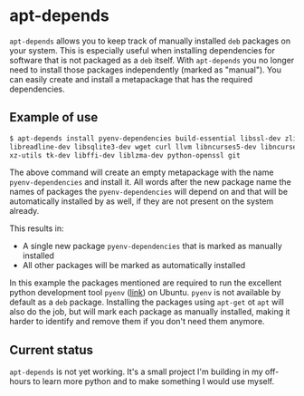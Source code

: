 # apt-depends

`apt-depends` allows you to keep track of manually installed `deb` packages on your system.
This is especially useful when installing dependencies for software that is not packaged as a `deb` itself.
With `apt-depends` you no longer need to install those packages independently (marked as "manual").
You can easily create and install a metapackage that has the required dependencies.

## Example of use

```bash
$ apt-depends install pyenv-dependencies build-essential libssl-dev zlib1g-dev libbz2-dev \
libreadline-dev libsqlite3-dev wget curl llvm libncurses5-dev libncursesw5-dev \
xz-utils tk-dev libffi-dev liblzma-dev python-openssl git
```

The above command will create an empty metapackage with the name `pyenv-dependencies` and install it.
All words after the new package name the names of packages the `pyenv-dependencies` will depend on
and that will be automatically installed by as well, if they are not present on the system already.

This results in:

- A single new package `pyenv-dependencies` that is marked as manually installed
- All other packages will be marked as automatically installed

In this example the packages mentioned are required to run the excellent python development tool `pyenv` ([link](https://github.com/pyenv/pyenv)) on Ubuntu.
`pyenv` is not available by default as a `deb` package.
Installing the packages using `apt-get` ot `apt` will also do the job, but will mark each package as manually installed,
making it harder to identify and remove them if you don't need them anymore.

## Current status

`apt-depends` is not yet working. It's a small project I'm building in my off-hours to learn more python
and to make something I would use myself.
